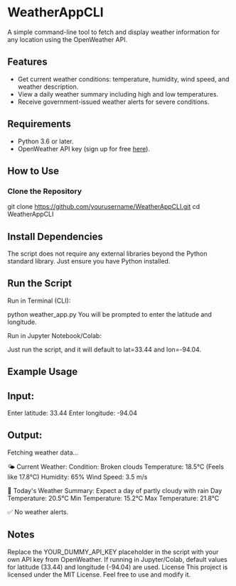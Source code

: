 # WeatherAppCLI

A simple command-line tool to fetch and display weather information for any location using the OpenWeather API.

## Features
- Get current weather conditions: temperature, humidity, wind speed, and weather description.
- View a daily weather summary including high and low temperatures.
- Receive government-issued weather alerts for severe conditions.

## Requirements
- Python 3.6 or later.
- OpenWeather API key (sign up for free [here](https://openweathermap.org/)).

## How to Use
### Clone the Repository
git clone https://github.com/yourusername/WeatherAppCLI.git
cd WeatherAppCLI
## Install Dependencies
The script does not require any external libraries beyond the Python standard library. Just ensure you have Python installed.

## Run the Script
Run in Terminal (CLI):

python weather_app.py
You will be prompted to enter the latitude and longitude.

Run in Jupyter Notebook/Colab:

Just run the script, and it will default to lat=33.44 and lon=-94.04.
## Example Usage
## Input:

Enter latitude: 33.44
Enter longitude: -94.04
## Output:

Fetching weather data...

🌤 Current Weather:
   Condition: Broken clouds
   Temperature: 18.5°C (Feels like 17.8°C)
   Humidity: 65%
   Wind Speed: 3.5 m/s

📅 Today's Weather Summary:
   Expect a day of partly cloudy with rain
   Day Temperature: 20.5°C
   Min Temperature: 15.2°C
   Max Temperature: 21.8°C

✅ No weather alerts.
## Notes
Replace the YOUR_DUMMY_API_KEY placeholder in the script with your own API key from OpenWeather.
If running in Jupyter/Colab, default values for latitude (33.44) and longitude (-94.04) are used.
License
This project is licensed under the MIT License. Feel free to use and modify it.
